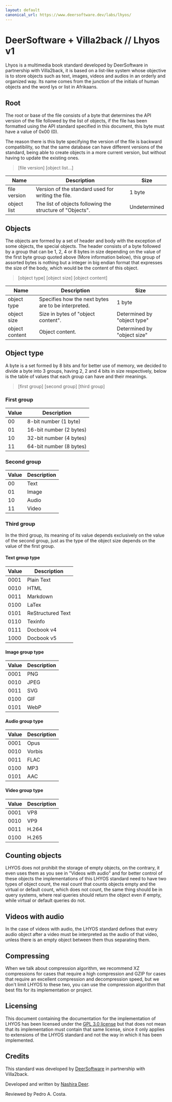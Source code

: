 ```yaml
---
layout: default
canonical_url: https://www.deersoftware.dev/labs/lhyos/
---
```


# DeerSoftware + Villa2back // Lhyos v1

Lhyos is a multimedia book standard developed by DeerSoftware in partnership
with Villa2back, it is based on a list-like system whose objective is to store
objects such as text, images, videos and audios in an orderly and organized way.
Its name comes from the junction of the initials of human objects and the word
lys or list in Afrikaans.

## Root

The root or base of the file consists of a byte that determines the API version of the file followed by the list of objects, if the file has been formatted using the API standard specified in this document, this byte must have a value of 0x00 (0).

The reason there is this byte specifying the version of the file is backward compatibility, so that the same database can have different versions of the standard, being able to create objects in a more current version, but without having to update the existing ones.

> [file version] [object list...]

| Name         | Description                                               | Size         |
| ------------ | --------------------------------------------------------- | ------------ |
| file version | Version of the standard used for writing the file.        | 1 byte       |
| object list  | The list of objects following the structure of "Objects". | Undetermined |

## Objects

The objects are formed by a set of header and body with the exception of some objects, the special objects. The header consists of a byte followed by a group that can be 1, 2, 4 or 8 bytes in size depending on the value of the first byte group quoted above (More information below), this group of assorted bytes is nothing but a integer in big endian format that expresses the size of the body, which would be the content of this object.

> [object type] [object size] [object content]

| Name           | Description                                         | Size                        |
| -------------- | --------------------------------------------------- | --------------------------- |
| object type    | Specifies how the next bytes are to be interpreted. | 1 byte                      |
| object size    | Size in bytes of "object content".                  | Determined by "object type" |
| object content | Object content.                                     | Determined by "object size" |

## Object type

A byte is a set formed by 8 bits and for better use of memory, we decided to divide a byte into 3 groups, having 2, 2 and 4 bits in size respectively, below is the table of values that each group can have and their meanings.

> [first group] [second group] [third group]

### First group

| Value | Description             |
| ----- | ----------------------- |
| 00    | 8-bit number (1 byte)   |
| 01    | 16-bit number (2 bytes) |
| 10    | 32-bit number (4 bytes) |
| 11    | 64-bit number (8 bytes) |

### Second group

| Value | Description |
| ----- | ----------- |
| 00    | Text        |
| 01    | Image       |
| 10    | Audio       |
| 11    | Video       |

### Third group

In the third group, its meaning of its value depends exclusively on the value of the second group, just as the type of the object size depends on the value of the first group.

#### Text group type

| Value | Description       |
| ----- | ----------------- |
| 0001  | Plain Text        |
| 0010  | HTML              |
| 0011  | Markdown          |
| 0100  | LaTex             |
| 0101  | ReStructured Text |
| 0110  | Texinfo           |
| 0111  | Docbook v4        |
| 1000  | Docbook v5        |

#### Image group type

| Value | Description |
| ----- | ----------- |
| 0001  | PNG         |
| 0010  | JPEG        |
| 0011  | SVG         |
| 0100  | GIF         |
| 0101  | WebP        |

#### Audio group type

| Value | Description |
| ----- | ----------- |
| 0001  | Opus        |
| 0010  | Vorbis      |
| 0011  | FLAC        |
| 0100  | MP3         |
| 0101  | AAC         |

#### Video group type

| Value | Description |
| ----- | ----------- |
| 0001  | VP8         |
| 0010  | VP9         |
| 0011  | H.264       |
| 0100  | H.265       |

## Counting objects

LHYOS does not prohibit the storage of empty objects, on the contrary, it even uses them as you see in "Videos with audio" and for better control of these objects the implementations of this LHYOS standard need to have two types of object count, the real count that counts objects empty and the virtual or default count, which does not count, the same thing should be in query systems, where real queries should return the object even if empty, while virtual or default queries do not.

## Videos with audio

In the case of videos with audio, the LHYOS standard defines that every audio object after a video must be interpreted as the audio of that video, unless there is an empty object between them thus separating them.

## Compressing

When we talk about compression algorithm, we recommend XZ compressions for cases that require a high compression and GZIP for cases that require an excellent compression and decompression speed, but we don't limit LHYOS to these two, you can use the compression algorithm that best fits for its implementation or project.

## Licensing

This document containing the documentation for the implementation of LHYOS has been licensed under the [GPL 3.0 license](https://www.gnu.org/licenses/gpl-3.0.txt) but that does not mean that its implementation must contain that same license, since it only applies to extensions of the LHYOS standard and not the way in which it has been implemented.

## Credits

This standard was developed by [DeerSoftware](https://www.deersoftware.dev/) in partnership with Villa2back.

Developed and written by [Nashira Deer](https://gitlab.com/NashiraDeer).

Reviewed by Pedro A. Costa.

